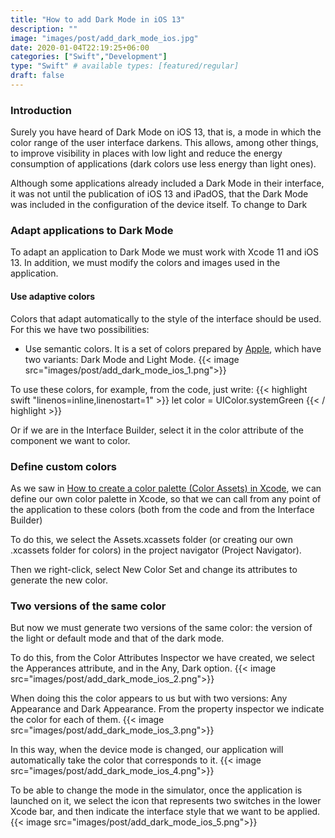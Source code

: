 ```yaml
---
title: "How to add Dark Mode in iOS 13"
description: ""
image: "images/post/add_dark_mode_ios.jpg"
date: 2020-01-04T22:19:25+06:00
categories: ["Swift","Development"]
type: "Swift" # available types: [featured/regular]
draft: false
---
```


### Introduction

Surely you have heard of Dark Mode on iOS 13, that is, a mode in which the color range of the user interface darkens. This allows, among other things, to improve visibility in places with low light and reduce the energy consumption of applications (dark colors use less energy than light ones).

Although some applications already included a Dark Mode in their interface, it was not until the publication of iOS 13 and iPadOS, that the Dark Mode was included in the configuration of the device itself.
To change to Dark

### Adapt applications to Dark Mode

To adapt an application to Dark Mode we must work with Xcode 11 and iOS 13. In addition, we must modify the colors and images used in the application.

#### Use adaptive colors

Colors that adapt automatically to the style of the interface should be used. For this we have two possibilities:
* Use semantic colors. It is a set of colors prepared by [Apple](https://developer.apple.com/design/human-interface-guidelines/ios/visual-design/color/), which have two variants: Dark Mode and Light Mode.
{{< image src="images/post/add_dark_mode_ios_1.png">}}

To use these colors, for example, from the code, just write:
{{< highlight swift "linenos=inline,linenostart=1" >}}
 let color = UIColor.systemGreen
{{< / highlight >}}

Or if we are in the Interface Builder, select it in the color attribute of the component we want to color.
### Define custom colors

As we saw in [How to create a color palette (Color Assets) in Xcode](https://raulferrergarcia.netlify.app/blog/create_color_palette/), we can define our own color palette in Xcode, so that we can call from any point of the application to these colors (both from the code and from the Interface Builder)

To do this, we select the Assets.xcassets folder (or creating our own .xcassets folder for colors) in the project navigator (Project Navigator).

Then we right-click, select New Color Set and change its attributes to generate the new color.
### Two versions of the same color

But now we must generate two versions of the same color: the version of the light or default mode and that of the dark mode.

To do this, from the Color Attributes Inspector we have created, we select the Apperances attribute, and in the Any, Dark option.
{{< image src="images/post/add_dark_mode_ios_2.png">}}


When doing this the color appears to us but with two versions: Any Appearance and Dark Appearance. From the property inspector we indicate the color for each of them.
{{< image src="images/post/add_dark_mode_ios_3.png">}}

In this way, when the device mode is changed, our application will automatically take the color that corresponds to it.
{{< image src="images/post/add_dark_mode_ios_4.png">}}

To be able to change the mode in the simulator, once the application is launched on it, we select the icon that represents two switches in the lower Xcode bar, and then indicate the interface style that we want to be applied.
{{< image src="images/post/add_dark_mode_ios_5.png">}}
